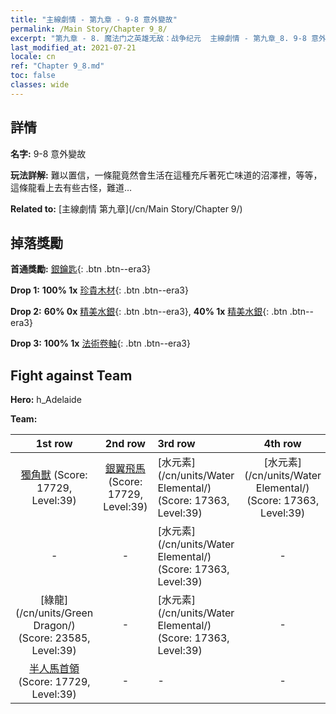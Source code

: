 ```yaml
---
title: "主線劇情 - 第九章 - 9-8 意外變故"
permalink: /Main Story/Chapter 9_8/
excerpt: "第九章 - 8. 魔法门之英雄无敌：战争纪元  主線劇情 - 第九章_8. 9-8 意外變故"
last_modified_at: 2021-07-21
locale: cn
ref: "Chapter 9_8.md"
toc: false
classes: wide
---
```


## 詳情

 **名字:** 9-8 意外變故

 **玩法詳解:** 難以置信，一條龍竟然會生活在這種充斥著死亡味道的沼澤裡，等等，這條龍看上去有些古怪，難道…

 **Related to:** [主線劇情 第九章](/cn/Main Story/Chapter 9/)

## 掉落獎勵

 **首通獎勵:** [銀鑰匙](/cn/Items/con_693/){: .btn .btn--era3}

 **Drop 1:** **100% 1x** [珍貴木材](/cn/Items/mat_27/){: .btn .btn--era3}

 **Drop 2:** **60% 0x** [精美水銀](/cn/Items/mat_21/){: .btn .btn--era3}, **40% 1x** [精美水銀](/cn/Items/mat_21/){: .btn .btn--era3}

 **Drop 3:** **100% 1x** [法術卷軸](/cn/Items/con_694/){: .btn .btn--era3}


## Fight against Team
 **Hero:** h_Adelaide

 **Team:**


  | 1st row | 2nd row | 3rd row | 4th row |
  |:----:|:----:|:----|:----:|
  | [獨角獸](/cn/units/Unicorn/) (Score: 17729, Level:39)  | [銀翼飛馬](/cn/units/Pegasus/) (Score: 17729, Level:39)  | [水元素](/cn/units/Water Elemental/) (Score: 17363, Level:39)  | [水元素](/cn/units/Water Elemental/) (Score: 17363, Level:39)  |
  | - | - | [水元素](/cn/units/Water Elemental/) (Score: 17363, Level:39)  | - |
  | [綠龍](/cn/units/Green Dragon/) (Score: 23585, Level:39)  | - | [水元素](/cn/units/Water Elemental/) (Score: 17363, Level:39)  | - |
  | [半人馬首領](/cn/units/Centaur/) (Score: 17729, Level:39)  | - | - | - |


